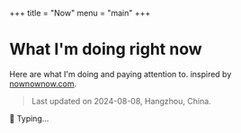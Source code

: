 +++
title = "Now"
menu = "main"
+++

# What I'm doing right now

Here are what I'm doing and paying attention to. inspired by [nownownow.com](https://nownow.com/about).

> Last updated on 2024-08-08, Hangzhou, China.

🚧 Typing...